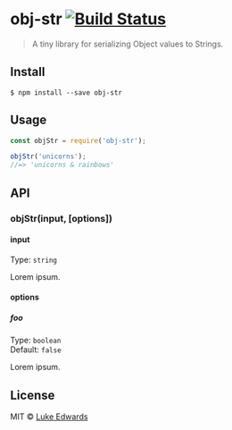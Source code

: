 # obj-str [![Build Status](https://travis-ci.org/lukeed/obj-str.svg?branch=master)](https://travis-ci.org/lukeed/obj-str)

> A tiny library for serializing Object values to Strings.


## Install

```
$ npm install --save obj-str
```


## Usage

```js
const objStr = require('obj-str');

objStr('unicorns');
//=> 'unicorns & rainbows'
```


## API

### objStr(input, [options])

#### input

Type: `string`

Lorem ipsum.

#### options

##### foo

Type: `boolean`<br>
Default: `false`

Lorem ipsum.


## License

MIT © [Luke Edwards](http://lukeed.com)
